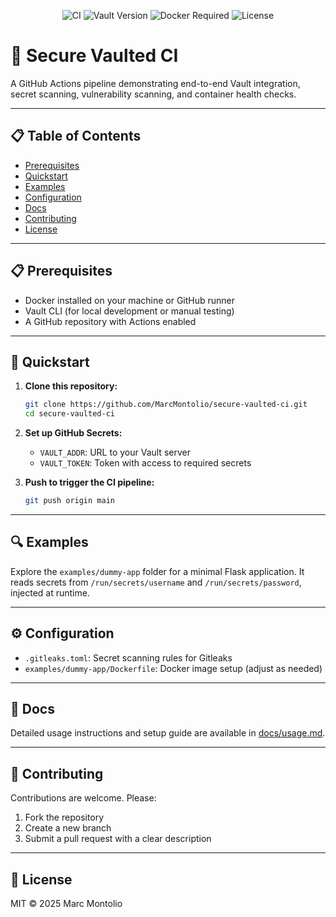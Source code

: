 <p align="center">
  <img src="https://img.shields.io/github/workflow/status/MarcMontolio/secure-vaulted-ci/Secure%20Vaulted%20CI?label=CI&logo=github" alt="CI">
  <img src="https://img.shields.io/badge/Vault-1.15.4-blue" alt="Vault Version">
  <img src="https://img.shields.io/badge/Docker-Required-lightgrey" alt="Docker Required">
  <img src="https://img.shields.io/github/license/MarcMontolio/secure-vaulted-ci" alt="License">
</p>

# 🔐 Secure Vaulted CI

A GitHub Actions pipeline demonstrating end-to-end Vault integration, secret scanning, vulnerability scanning, and container health checks.

---

## 📋 Table of Contents

* [Prerequisites](#-prerequisites)
* [Quickstart](#-quickstart)
* [Examples](#-examples)
* [Configuration](#-configuration)
* [Docs](#-docs)
* [Contributing](#-contributing)
* [License](#-license)

---

## 📋 Prerequisites

* Docker installed on your machine or GitHub runner
* Vault CLI (for local development or manual testing)
* A GitHub repository with Actions enabled

---

## 🚀 Quickstart

1. **Clone this repository:**

   ```bash
   git clone https://github.com/MarcMontolio/secure-vaulted-ci.git
   cd secure-vaulted-ci
   ```

2. **Set up GitHub Secrets:**

   * `VAULT_ADDR`: URL to your Vault server
   * `VAULT_TOKEN`: Token with access to required secrets

3. **Push to trigger the CI pipeline:**

   ```bash
   git push origin main
   ```

---

## 🔍 Examples

Explore the `examples/dummy-app` folder for a minimal Flask application. It reads secrets from `/run/secrets/username` and `/run/secrets/password`, injected at runtime.

---

## ⚙️ Configuration

* `.gitleaks.toml`: Secret scanning rules for Gitleaks
* `examples/dummy-app/Dockerfile`: Docker image setup (adjust as needed)

---

## 📄 Docs

Detailed usage instructions and setup guide are available in [docs/usage.md](docs/usage.md).

---

## 🤝 Contributing

Contributions are welcome. Please:

1. Fork the repository
2. Create a new branch
3. Submit a pull request with a clear description

---

## 📜 License

MIT © 2025 Marc Montolio
